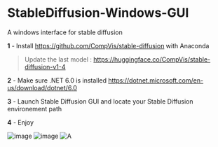 # StableDiffusion-Windows-GUI
A windows interface for stable diffusion

**1** - Install https://github.com/CompVis/stable-diffusion with Anaconda
> Update the last model : https://huggingface.co/CompVis/stable-diffusion-v1-4

**2** - Make sure .NET 6.0 is installed https://dotnet.microsoft.com/en-us/download/dotnet/6.0

**3** - Launch Stable Diffusion GUI and locate your Stable Diffusion environement path

**4** - Enjoy




![image](https://user-images.githubusercontent.com/111762798/187033362-c13d93f9-0d90-432c-96c3-06841f52762e.png)
![image](https://user-images.githubusercontent.com/111762798/187033368-375d3bf8-be7b-4f1c-baf1-a63428e31e32.png)
![A](https://user-images.githubusercontent.com/111762798/187033465-4179de8f-2403-40af-99ca-3e61e40b978f.JPG)


